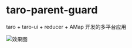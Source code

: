 # taro-parent-guard
taro + taro-ui + reducer + AMap 开发的多平台应用

![效果图](https://upload-images.jianshu.io/upload_images/1009301-b1c5275f869826dd.gif?imageMogr2/auto-orient/strip)

